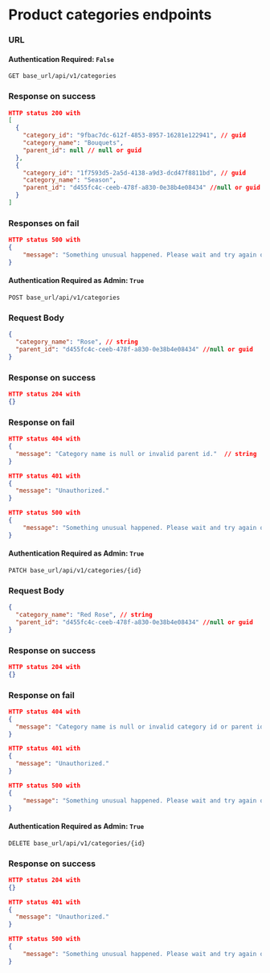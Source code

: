 # Product categories endpoints

### URL

#### Authentication Required: `False`

```
GET base_url/api/v1/categories
```

### Response on success

```json
HTTP status 200 with
[
  {
    "category_id": "9fbac7dc-612f-4853-8957-16281e122941", // guid
    "category_name": "Bouquets",
    "parent_id": null // null or guid
  },
  {
    "category_id": "1f7593d5-2a5d-4138-a9d3-dcd47f8811bd", // guid
    "category_name": "Season",
    "parent_id": "d455fc4c-ceeb-478f-a830-0e38b4e08434" //null or guid
  }
]
```

### Responses on fail

```json
HTTP status 500 with
{
    "message": "Something unusual happened. Please wait and try again or contact system administrator" // message | string
}
```

#### Authentication Required as Admin: `True`

```
POST base_url/api/v1/categories
```

### Request Body

```json
{
  "category_name": "Rose", // string
  "parent_id": "d455fc4c-ceeb-478f-a830-0e38b4e08434" //null or guid
}
```

### Response on success

```json
HTTP status 204 with
{}
```

### Response on fail

```json
HTTP status 404 with
{
  "message": "Category name is null or invalid parent id."  // string
}
```

```json
HTTP status 401 with
{
  "message": "Unauthorized."
}
```

```json
HTTP status 500 with
{
    "message": "Something unusual happened. Please wait and try again or contact system administrator" // message | string
}
```

#### Authentication Required as Admin: `True`

```
PATCH base_url/api/v1/categories/{id}
```

### Request Body

```json
{
  "category_name": "Red Rose", // string
  "parent_id": "d455fc4c-ceeb-478f-a830-0e38b4e08434" //null or guid
}
```

### Response on success

```json
HTTP status 204 with
{}
```

### Response on fail

```json
HTTP status 404 with
{
  "message": "Category name is null or invalid category id or parent id."  // string
}
```

```json
HTTP status 401 with
{
  "message": "Unauthorized."
}
```

```json
HTTP status 500 with
{
    "message": "Something unusual happened. Please wait and try again or contact system administrator" // message | string
}
```

#### Authentication Required as Admin: `True`

```
DELETE base_url/api/v1/categories/{id}
```

### Response on success

```json
HTTP status 204 with
{}
```

```json
HTTP status 401 with
{
  "message": "Unauthorized."
}
```

```json
HTTP status 500 with
{
    "message": "Something unusual happened. Please wait and try again or contact system administrator" // message | string
}
```
